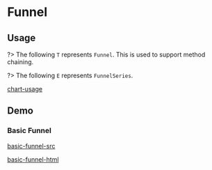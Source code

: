 # Funnel

## Usage

?> The following `T` represents `Funnel`. This is used to support method chaining. 

?> The following `E` represents `FunnelSeries`.

[chart-usage](chart-usage.md ':include')

## Demo

### Basic Funnel

[basic-funnel-src](../_media/funnel/basic-funnel-src.md ':include')

[basic-funnel-html](../_media/funnel/basic-funnel.html ':include :type=iframe')
